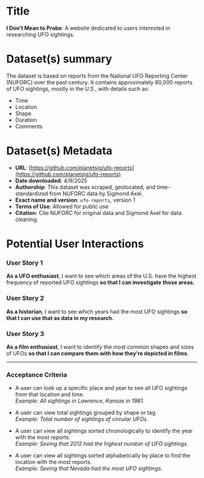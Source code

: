 # Title

**I Don’t Mean to Probe**: A website dedicated to users interested in researching UFO sightings.

# Dataset(s) summary

The dataset is based on reports from the National UFO Reporting Center (NUFORC) over the past century. It contains approximately 80,000 reports of UFO sightings, mostly in the U.S., with details such as:

- Time
- Location
- Shape
- Duration
- Comments

# Dataset(s) Metadata

- **URL**: [https://github.com/planetsig/ufo-reports](https://github.com/planetsig/ufo-reports)
- **Date downloaded**: 4/9/2025
- **Authorship**: This dataset was scraped, geolocated, and time-standardized from NUFORC data by Sigmond Axel.
- **Exact name and version**: `ufo-reports`, version 1
- **Terms of Use**: Allowed for public use
- **Citation**: Cite NUFORC for original data and Sigmond Axel for data cleaning.

# Potential User Interactions

### User Story 1

**As a UFO enthusiast**, I want to see which areas of the U.S. have the highest frequency of reported UFO sightings **so that I can investigate those areas.**

### User Story 2

**As a historian**, I want to see which years had the most UFO sightings **so that I can use that as data in my research.**

### User Story 3

**As a film enthusiast**, I want to identify the most common shapes and sizes of UFOs **so that I can compare them with how they’re depicted in films.**

---

### Acceptance Criteria

- A user can look up a specific place and year to see all UFO sightings from that location and time.  
  _Example: All sightings in Lawrence, Kansas in 1981._

- A user can view total sightings grouped by shape or tag.  
  _Example: Total number of sightings of circular UFOs._

- A user can view all sightings sorted chronologically to identify the year with the most reports.  
  _Example: Seeing that 2012 had the highest number of UFO sightings._

- A user can view all sightings sorted alphabetically by place to find the location with the most reports.  
  _Example: Seeing that Nevada had the most UFO sightings._
